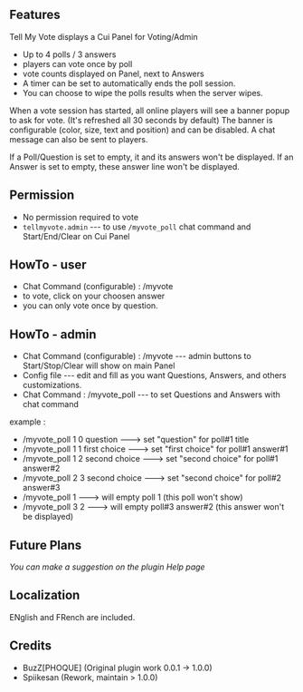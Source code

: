 ## Features

Tell My Vote displays a Cui Panel for Voting/Admin
* Up to 4 polls / 3 answers
* players can vote once by poll
* vote counts displayed on Panel, next to Answers
* A timer can be set to automatically ends the poll session.
* You can choose to wipe the polls results when the server wipes.

When a vote session has started, all online players will see a banner popup to ask for vote. (It's refreshed all 30 seconds by default)
The banner is configurable (color, size, text and position) and can be disabled. A chat message can also be sent to players.

If a Poll/Question is set to empty, it and its answers won't be displayed.
If an Answer is set to empty, these answer line won't be displayed.

## Permission
- No permission required to vote
- `tellmyvote.admin` --- to use `/myvote_poll` chat command and Start/End/Clear on Cui Panel


## HowTo - user
- Chat Command (configurable) : /myvote
- to vote, click on your choosen answer
- you can only vote once by question.

## HowTo - admin
- Chat Command (configurable) : /myvote --- admin buttons to Start/Stop/Clear will show on main Panel
- Config file --- edit and fill as you want Questions, Answers, and others customizations.
- Chat Command : /myvote_poll --- to set Questions and Answers with chat command

example :
- /myvote_poll 1 0 question       ---> set "question" for poll#1 title
- /myvote_poll 1 1 first choice   ---> set "first choice" for poll#1 answer#1 
- /myvote_poll 1 2 second choice   ---> set "second choice" for poll#1 answer#2
- /myvote_poll 2 3 second choice   ---> set "second choice" for poll#2 answer#3
- /myvote_poll 1 ---> will empty poll 1 (this poll won't show)
- /myvote_poll 3 2 ---> will empty poll#3 answer#2 (this answer won't be displayed)


## Future Plans
*You can make a suggestion on the plugin Help page*

## Localization
ENglish and FRench are included.

## Credits
 - BuzZ[PHOQUE] (Original plugin work 0.0.1 -> 1.0.0)
 - Spiikesan (Rework, maintain > 1.0.0)
